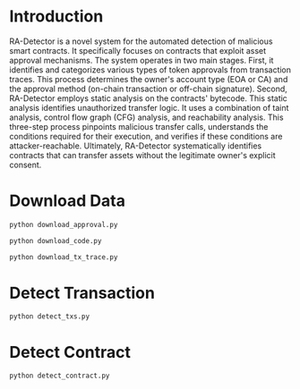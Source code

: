 # Introduction

RA-Detector is a novel system for the automated detection of malicious smart contracts. It specifically focuses on contracts that exploit asset approval mechanisms. The system operates in two main stages. First, it identifies and categorizes various types of token approvals from transaction traces. This process determines the owner's account type (EOA or CA) and the approval method (on-chain transaction or off-chain signature). Second, RA-Detector employs static analysis on the contracts' bytecode. This static analysis identifies unauthorized transfer logic. It uses a combination of taint analysis, control flow graph (CFG) analysis, and reachability analysis. This three-step process pinpoints malicious transfer calls, understands the conditions required for their execution, and verifies if these conditions are attacker-reachable. Ultimately, RA-Detector systematically identifies contracts that can transfer assets without the legitimate owner's explicit consent.

# Download Data

```bash
python download_approval.py

python download_code.py

python download_tx_trace.py
```

# Detect Transaction

```
python detect_txs.py

```

# Detect Contract

```
python detect_contract.py
```
